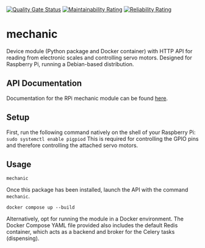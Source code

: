 [![Quality Gate Status](https://sonarcloud.io/api/project_badges/measure?project=oliverosborne9_rpi_api&metric=alert_status)](https://sonarcloud.io/summary/new_code?id=oliverosborne9_rpi_api)
[![Maintainability Rating](https://sonarcloud.io/api/project_badges/measure?project=oliverosborne9_rpi_api&metric=sqale_rating)](https://sonarcloud.io/summary/new_code?id=oliverosborne9_rpi_api)
[![Reliability Rating](https://sonarcloud.io/api/project_badges/measure?project=oliverosborne9_rpi_api&metric=reliability_rating)](https://sonarcloud.io/summary/new_code?id=oliverosborne9_rpi_api)

# mechanic

Device module (Python package and Docker container) with HTTP API for reading from electronic scales and controlling servo motors. Designed for Raspberry Pi, running a Debian-based distribution.

## API Documentation

Documentation for the RPi mechanic module can be found [here](https://oliverosborne9.github.io/rpi-api/).


## Setup

First, run the following command natively on the shell of your Raspberry Pi:
`sudo systemctl enable pigpiod`
This is required for controlling the GPIO pins and therefore controlling the attached servo motors.


## Usage

`mechanic`

Once this package has been installed, launch the API with the command `mechanic`.

`docker compose up --build`

Alternatively, opt for running the module in a Docker environment. The Docker Compose YAML file provided also includes the default Redis container, which acts as a backend and broker for the Celery tasks (dispensing).
